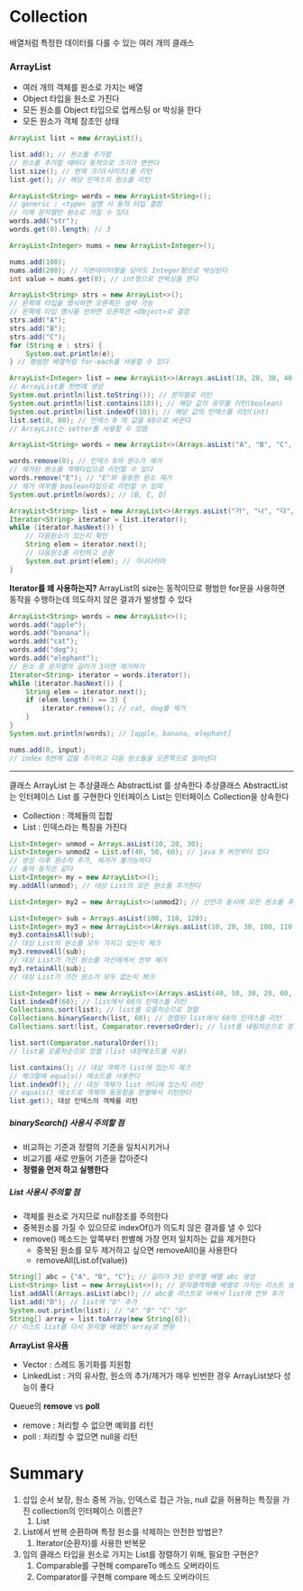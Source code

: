 # Collection
배열처럼 특정한 데이터를 다룰 수 있는 여러 개의 클래스

### ArrayList
- 여러 개의 객체를 원소로 가지는 배열
- Object 타입을 원소로 가진다
- 모든 원소를 Object 타입으로 업캐스팅 or 박싱을 한다
- 모든 원소가 객체 참조인 상태
```java
ArrayList list = new ArrayList();

list.add(); // 원소를 추가함
// 원소를 추가할 때마다 동적으로 크기가 변한다
list.size(); // 현재 크기(사이즈)를 리턴
list.get(); // 해당 인덱스의 원소를 리턴
```
```java
ArrayList<String> words = new ArrayList<String>();
// generic : <type> 실행 시 동적 타입 결정
// 이제 문자열만 원소로 가질 수 있다
words.add("str");
words.get(0).length; // 3
```
```java
ArrayList<Integer> nums = new ArrayList<Integer>();

nums.add(100);
nums.add(200); // 기본데이터형을 담아도 Integer형으로 박싱된다
int value = nums.get(0); // int형으로 언박싱을 한다 
```
```java
ArrayList<String> strs = new ArrayList<>();
// 왼쪽에 타입을 명시하면 오른쪽은 생략 가능
// 왼쪽에 타입 명시를 안하면 오른쪽은 <Object>로 결정
strs.add("A");
strs.add("B");
strs.add("C");
for (String e : strs) {
	System.out.println(e);
} // 평범한 배열처럼 for-each를 사용할 수 있다
```
```java
ArrayList<Integer> list = new ArrayList<>(Arrays.asList(10, 20, 30, 40, 50));
// ArrayList를 한번에 생성
System.out.println(list.toString()); // 문자열로 리턴
System.out.println(list.contains(10)); // 해당 값의 유무를 리턴(boolean)
System.out.println(list.indexOf(10)); // 해당 값의 인덱스를 리턴(int)
list.set(0, 60); // 인덱스 0 의 값을 60으로 바꾼다
// ArrayList는 setter를 사용할 수 있음
```
```java
ArrayList<String> words = new ArrayList<>(Arrays.asList("A", "B", "C", "D", "E"));

words.remove(0); // 인덱스 0의 원소가 제거
// 제거된 원소를 객체타입으로 리턴할 수 있다
words.remove("E"); // "E"와 동등한 원소 제거
// 제거 여부를 boolean타입으로 리턴할 수 있따
System.out.println(words); // [B, C, D]
```
```java
ArrayList<String> list = new ArrayList<>(Arrays.asList("가", "나", "다", "라", "마"));
Iterator<String> iterator = list.iterator();
while (iterator.hasNext()) {
	// 다음원소가 있는지 확인
	String elem = iterator.next();
	// 다음원소를 리턴하고 순환
	System.out.print(elem); // 가나다라마
}
```
**Iterator를 왜 사용하는지?**
ArrayList의 size는 동적이므로 평범한 for문을 사용하면 동작을 수행하는데 의도하지 않은 결과가 발생할 수 있다

```java
ArrayList<String> words = new ArrayList<>();
words.add("apple");
words.add("banana");
words.add("cat");
words.add("dog");
words.add("elephant");
// 원소 중 문자열의 길이가 3이면 제거하기
Iterator<String> iterator = words.iterator();
while (iterator.hasNext()) {
	String elem = iterator.next();
	if (elem.length() == 3) {
		iterator.remove(); // cat, dog를 제거
	}
}
System.out.println(words); // [apple, banana, elephant]
```
```java
nums.add(0, input);
// index 0번에 값을 추가하고 다음 원소들을 오른쪽으로 밀어낸다
```
---

클래스 ArrayList 는 추상클래스 AbstractList 를 상속한다
추상클래스 AbstractList 는 인터페이스 List 를 구현한다
인터페이스 List는 인터페이스 Collection을 상속한다
- Collection : 객체들의 집합
- List : 인덱스라는 특징을 가진다
```java
List<Integer> unmod = Arrays.asList(10, 20, 30);
List<Integer> unmod2 = List.of(40, 50, 60); // java 9 버전부터 있다
// 생성 이후 원소의 추가, 제거가 불가능하다
// 둘의 동작은 같다
List<Integer> my = new ArrayList<>();
my.addAll(unmod); // 대상 List의 모든 원소를 추가한다

List<Integer> my2 = new ArrayList<>(unmod2); // 선언과 동시에 모든 원소를 추가

List<Integer> sub = Arrays.asList(100, 110, 120);
List<Integer> my3 = new ArrayList<>(Arrays.asList(10, 20, 30, 100, 110, 120));
my3.containsAll(sub);
// 대상 List의 원소를 모두 가지고 있는지 체크
my3.removeAll(sub);
// 대상 List가 가진 원소를 자신에게서 전부 제거
my3.retainAll(sub);
// 대상 List가 가진 원소가 모두 없는지 체크
```
```java
List<Integer> list = new ArrayList<>(Arrays.asList(40, 50, 30, 20, 60, 10, 70));
list.indexOf(60); // list에서 60의 인덱스를 리턴
Collections.sort(list); // list를 오름차순으로 정렬
Collections.binarySearch(list, 60); // 정렬된 list에서 60의 인덱스를 리턴
Collections.sort(list, Comparator.reverseOrder); // list를 내림차순으로 정렬

list.sort(Comparator.naturalOrder());
// list를 오름차순으로 정렬 (list 내장메소드를 사용)
```
```java
list.contains(); // 대상 객체가 list에 있는지 체크
// 체크할때 equals() 메소드를 사용한다
list.indexOf(); // 대상 객체가 list 어디에 있는지 리턴
// equals() 메소드로 객체의 동등함을 판별해서 리턴한다
list.get(); 대상 인덱스의 객체를 리턴
```

##### binarySearch() 사용시 주의할 점
- 비교하는 기준과 정렬의 기준을 일치시키거나
- 비교기를 새로 만들어 기준을 잡아준다
- **정렬을 먼저 하고 실행한다**

##### List 사용시 주의할 점
- 객체를 원소로 가지므로 null참조를 주의한다
- 중복원소를 가질 수 있으므로 indexOf()가 의도치 않은 결과를 낼 수 있다
- remove() 메소드는 앞쪽부터 판별해 가장 먼저 일치하는 값을 제거한다
	- 중복된 원소를 모두 제거하고 싶으면 removeAll()을 사용한다
	- removeAll(List.of(value))

```java
String[] abc = {"A", "B", "C"}; // 길이가 3인 문자열 배열 abc 생성
List<String> list = new ArrayList<>(); // 문자열객체를 배열로 가지는 리스트 생성
list.addAll(Arrays.asList(abc)); // abc를 리스트로 바꿔서 list에 전부 추가
list.add("D"); // list에 "D" 추가
System.out.println(list); // "A" "B" "C" "D"
String[] array = list.toArray(new String[0]);
// 리스트 list를 다시 문자열 배열인 array로 변환
```

**ArrayList 유사품**
- Vector : 스레드 동기화를 지원함
- LinkedList : 거의 유사함, 원소의 추가/제거가 매우 빈번한 경우 ArrayList보다 성능이 좋다

Queue의 **remove** vs **poll**
- remove : 처리할 수 없으면 예외를 리턴
- poll : 처리할 수 없으면 null을 리턴

# Summary
1. 삽입 순서 보장, 원소 중복 가능, 인덱스로 접근 가능, null 값을 허용하는 특징을 가진 collection의 인터페이스 이름은?
	1. List
2. List에서 반복 순환하며 특정 원소를 삭제하는 안전한 방법은?
	1. Iterator(순환자)를 사용한 반복문
3. 임의 클래스 타입을 원소로 가지는 List를 정렬하기 위해, 필요한 구현은?
	1. Comparable를 구현해 compareTo 메소드 오버라이드
	2. Comparator를 구현해 compare 메소드 오버라이드

